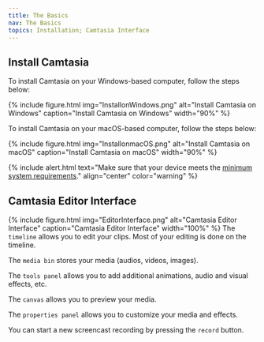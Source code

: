 ```yaml
---
title: The Basics
nav: The Basics
topics: Installation; Camtasia Interface
---
```


## Install Camtasia
To install Camtasia on your Windows-based computer, follow the steps below:

{% include figure.html img="InstallonWindows.png" alt="Install Camtasia on Windows" caption="Install Camtasia on Windows" width="90%" %}

To install Camtasia on your macOS-based computer, follow the steps below:

{% include figure.html img="InstallonmacOS.png" alt="Install Camtasia on macOS" caption="Install Camtasia on macOS" width="90%" %}

{% include alert.html text="Make sure that your device meets the [minimum system requirements]( https://www.techsmith.com/camtasia-system-requirements.html)." align="center" color="warning" %}


## Camtasia Editor Interface
{% include figure.html img="EditorInterface.png" alt="Camtasia Editor Interface" caption="Camtasia Editor Interface" width="100%" %}
The `timeline` allows you to edit your clips. Most of your editing is done on the timeline. 

The `media bin` stores your media (audios, videos, images).

The `tools panel` allows you to add additional animations, audio and visual effects, etc. 

The `canvas` allows you to preview your media. 

The `properties panel` allows you to customize your media and effects.

You can start a new screencast recording by pressing the `record` button. 
